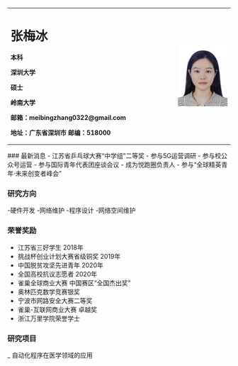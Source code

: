 <table border="0">
  <tr>
    <td width="75%">
      <h1>张梅冰</h1>
      <p><b>本科</b></p >
      <p><b>深圳大学</b></p >
      <p><b>硕士</b></p >
      <p><b>岭南大学</b></p >
      <p><b>邮箱：meibingzhang0322@gmail.com</b></p >
      <p><b>地址：广东省深圳市
邮编：518000</b></p >
    </td>
    <td width="25%">
      <img src="/WechatIMG11.jpg" width="100%">      
    </td>
  </tr>
</table>
### 最新消息
- 江苏省乒乓球大赛“中学组”二等奖
- 参与5G运营调研
- 参与校公众号运营
- 参与国际青年代表团座谈会议
- 成为悦跑圈负责人
- 参与“全球精英青年·未来创变者峰会”


### 研究方向
-硬件开发
-网络维护
-程序设计
-网络空间维护

### 荣誉奖励
- 江苏省三好学生   2018年
- 挑战杯创业计划大赛省级铜奖 2019年
- 中国脱贫攻坚先进青年 2020年
- 全国高校抗议志愿者 2020年
- 雀巢全球商业大赛 中国赛区“全国杰出奖”
- 奥林匹克数学竞赛银奖
- 宁波市网路安全大赛二等奖
- 雀巢-互联网商业大赛 卓越奖
- 浙江万里学院荣誉学士


### 研究项目
_ 自动化程序在医学领域的应用

